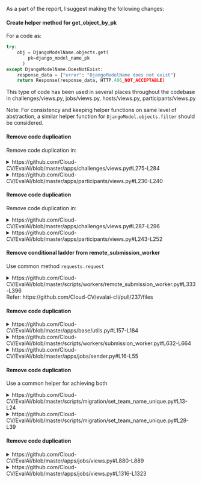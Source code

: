 As a part of the report, I suggest making the following changes:

#### Create helper method for get_object_by_pk
For a code as:
```python
try:
    obj = DjangoModelName.objects.get(
	    pk=django_model_name_pk
	  )
except DjangoModelName.DoesNotExist:
    response_data = {"error": "DjangoModelName does not exist"}
    return Response(response_data, HTTP.406_NOT_ACCEPTABLE)   
```
This type of code has been used in several places throughout the codebase in challenges/views.py, jobs/views.py, hosts/views.py, participants/views.py

Note: For consistency and keeping helper functions on same level of abstraction, a similar helper function for `DjangoModel.objects.filter` should be considered.
#### Remove code duplication
Remove code duplication in:
<details>
	<summary>https://github.com/Cloud-CV/EvalAI/blob/master/apps/challenges/views.py#L275-L284</summary>

```python
    if len(challenge.allowed_email_domains) > 0:
        if not is_user_in_allowed_email_domains(user_email, challenge_pk):
            message = "Sorry, users with {} email domain(s) are only allowed to participate in this challenge."
            domains = ""
            for domain in challenge.allowed_email_domains:
                domains = "{}{}{}".format(domains, "/", domain)
            domains = domains[1:]
            response_data = {"error": message.format(domains)}
            return Response(
                response_data, status=status.HTTP_406_NOT_ACCEPTABLE
            )
```
</details>
<details>
	<summary>https://github.com/Cloud-CV/EvalAI/blob/master/apps/participants/views.py#L230-L240</summary>
	
```python
            if len(challenge.allowed_email_domains) > 0:
                if not is_user_in_allowed_email_domains(email, challenge_pk):
                    message = "Sorry, users with {} email domain(s) are only allowed to participate in this challenge."
                    domains = ""
                    for domain in challenge.allowed_email_domains:
                        domains = "{}{}{}".format(domains, "/", domain)
                    domains = domains[1:]
                    response_data = {"error": message.format(domains)}
                    return Response(
                        response_data, status=status.HTTP_406_NOT_ACCEPTABLE
                    )
```
</details>

#### Remove code duplication
Remove code duplication in:
<details>
	<summary>https://github.com/Cloud-CV/EvalAI/blob/master/apps/challenges/views.py#L287-L296</summary>
	
```python
    if is_user_in_blocked_email_domains(user_email, challenge_pk):
        message = "Sorry, users with {} email domain(s) are not allowed to participate in this challenge."
        domains = ""
        for domain in challenge.blocked_email_domains:
            domains = "{}{}{}".format(domains, "/", domain)
        domains = domains[1:]
        response_data = {"error": message.format(domains)}
        return Response(
            response_data, status=status.HTTP_406_NOT_ACCEPTABLE
        )
```
</details>
<details>
	<summary>https://github.com/Cloud-CV/EvalAI/blob/master/apps/participants/views.py#L243-L252</summary>
	
```python
            if is_user_in_blocked_email_domains(email, challenge_pk):
                message = "Sorry, users with {} email domain(s) are not allowed to participate in this challenge."
                domains = ""
                for domain in challenge.blocked_email_domains:
                    domains = "{}{}{}".format(domains, "/", domain)
                domains = domains[1:]
                response_data = {"error": message.format(domains)}
                return Response(
                    response_data, status=status.HTTP_406_NOT_ACCEPTABLE
                )
```
</details>

#### Remove conditional ladder from remote_submission_worker
Use common method `requests.request` 
<details>
	<summary>https://github.com/Cloud-CV/EvalAI/blob/master/scripts/workers/remote_submission_worker.py#L333-L396</summary>

```python
def make_request(url, method, data=None):
    headers = get_request_headers()
    if method == "GET":
        try:
            response = requests.get(url=url, headers=headers)
            response.raise_for_status()
        except requests.exceptions.RequestException:
            logger.info(
                "The worker is not able to establish connection with EvalAI"
            )
            raise
        return response.json()

    elif method == "PUT":
        try:
            response = requests.put(url=url, headers=headers, data=data)
            response.raise_for_status()
        except requests.exceptions.RequestException:
            logger.exception(
                "The worker is not able to establish connection with EvalAI due to {}"
                % (response.json())
            )
            raise
        except requests.exceptions.HTTPError:
            logger.exception(
                "The request to URL {} is failed due to {}"
                % (url, response.json())
            )
            raise
        return response.json()

    elif method == "PATCH":
        try:
            response = requests.patch(url=url, headers=headers, data=data)
            response.raise_for_status()
        except requests.exceptions.RequestException:
            logger.info(
                "The worker is not able to establish connection with EvalAI"
            )
            raise
        except requests.exceptions.HTTPError:
            logger.info(
                "The request to URL {} is failed due to {}"
                % (url, response.json())
            )
            raise
        return response.json()

    elif method == "POST":
        try:
            response = requests.post(url=url, headers=headers, data=data)
            response.raise_for_status()
        except requests.exceptions.RequestException:
            logger.info(
                "The worker is not able to establish connection with EvalAI"
            )
            raise
        except requests.exceptions.HTTPError:
            logger.info(
                "The request to URL {} is failed due to {}"
                % (url, response.json())
            )
            raise
        return response.json()
```

</details>
Refer: https://github.com/Cloud-CV/evalai-cli/pull/237/files

#### Remove code duplication
<details>
	<summary>https://github.com/Cloud-CV/EvalAI/blob/master/apps/base/utils.py#L157-L184</summary>

```python
def get_or_create_sqs_queue_object(queue_name):
    if settings.DEBUG or settings.TEST:
        queue_name = "evalai_submission_queue"
        sqs = boto3.resource(
            "sqs",
            endpoint_url=os.environ.get("AWS_SQS_ENDPOINT", "http://sqs:9324"),
            region_name=os.environ.get("AWS_DEFAULT_REGION", "us-east-1"),
            aws_secret_access_key=os.environ.get("AWS_SECRET_ACCESS_KEY", "x"),
            aws_access_key_id=os.environ.get("AWS_ACCESS_KEY_ID", "x"),
        )
    else:
        sqs = boto3.resource(
            "sqs",
            region_name=os.environ.get("AWS_DEFAULT_REGION", "us-east-1"),
            aws_secret_access_key=os.environ.get("AWS_SECRET_ACCESS_KEY"),
            aws_access_key_id=os.environ.get("AWS_ACCESS_KEY_ID"),
        )
    # Check if the queue exists. If no, then create one
    try:
        queue = sqs.get_queue_by_name(QueueName=queue_name)
    except botocore.exceptions.ClientError as ex:
        if (
            ex.response["Error"]["Code"]
            != "AWS.SimpleQueueService.NonExistentQueue"
        ):
            logger.exception("Cannot get queue: {}".format(queue_name))
        queue = sqs.create_queue(QueueName=queue_name)
    return queue
```
</details>
<details>
	<summary>https://github.com/Cloud-CV/EvalAI/blob/master/scripts/workers/submission_worker.py#L632-L664</summary>

```python
def get_or_create_sqs_queue(queue_name):
    """
    Returns:
        Returns the SQS Queue object
    """
    if settings.DEBUG or settings.TEST:
        sqs = boto3.resource(
            "sqs",
            endpoint_url=os.environ.get("AWS_SQS_ENDPOINT", "http://sqs:9324"),
            region_name=os.environ.get("AWS_DEFAULT_REGION", "us-east-1"),
            aws_secret_access_key=os.environ.get("AWS_SECRET_ACCESS_KEY"),
            aws_access_key_id=os.environ.get("AWS_ACCESS_KEY_ID"),
        )
    else:
        sqs = boto3.resource(
            "sqs",
            region_name=os.environ.get("AWS_DEFAULT_REGION", "us-east-1"),
            aws_secret_access_key=os.environ.get("AWS_SECRET_ACCESS_KEY"),
            aws_access_key_id=os.environ.get("AWS_ACCESS_KEY_ID"),
        )
    if queue_name == "":
        queue_name = "evalai_submission_queue"
    # Check if the queue exists. If no, then create one
    try:
        queue = sqs.get_queue_by_name(QueueName=queue_name)
    except botocore.exceptions.ClientError as ex:
        if (
            ex.response["Error"]["Code"]
            != "AWS.SimpleQueueService.NonExistentQueue"
        ):
            logger.exception("Cannot get queue: {}".format(queue_name))
        queue = sqs.create_queue(QueueName=queue_name)
    return queue
```

</details>
<details>
	<summary>https://github.com/Cloud-CV/EvalAI/blob/master/apps/jobs/sender.py#L16-L55</summary>

```python
def get_or_create_sqs_queue(queue_name):
    """
    Args:
        queue_name: Name of the SQS Queue
    Returns:
        Returns the SQS Queue object
    """
    if settings.DEBUG or settings.TEST:
        sqs = boto3.resource(
            "sqs",
            endpoint_url=os.environ.get("AWS_SQS_ENDPOINT", "http://sqs:9324"),
            region_name=os.environ.get("AWS_DEFAULT_REGION", "us-east-1"),
            aws_secret_access_key=os.environ.get("AWS_SECRET_ACCESS_KEY", "x"),
            aws_access_key_id=os.environ.get("AWS_ACCESS_KEY_ID", "x"),
        )
        # Use default queue name in dev and test environment
        queue_name = "evalai_submission_queue"
    else:
        sqs = boto3.resource(
            "sqs",
            region_name=os.environ.get("AWS_DEFAULT_REGION", "us-east-1"),
            aws_secret_access_key=os.environ.get("AWS_SECRET_ACCESS_KEY"),
            aws_access_key_id=os.environ.get("AWS_ACCESS_KEY_ID"),
        )

    if queue_name == "":
        queue_name = "evalai_submission_queue"

    # Check if the queue exists. If not, then create one.
    try:
        queue = sqs.get_queue_by_name(QueueName=queue_name)
    except botocore.exceptions.ClientError as ex:
        if (
            ex.response["Error"]["Code"]
            == "AWS.SimpleQueueService.NonExistentQueue"
        ):
            queue = sqs.create_queue(QueueName=queue_name)
        else:
            logger.exception("Cannot get or create Queue")
    return queue
```
</details>

#### Remove code duplication
Use a common helper for achieving both
<details>
	<summary>https://github.com/Cloud-CV/EvalAI/blob/master/scripts/migration/set_team_name_unique.py#L13-L24</summary>

```python
    try:
        for participant_team in participant_teams:
            if participant_team.team_name in participant_team_list:
                participant_team.team_name = "{0}_{1}".format(
                    participant_team.team_name,
                    participant_team_iter)
                participant_team.save()
                participant_team_iter = participant_team_iter + 1
            else:
                participant_team_list.append(participant_team.team_name)
    except Exception as e:
        print(e)
```
</details>

<details>
	<summary>https://github.com/Cloud-CV/EvalAI/blob/master/scripts/migration/set_team_name_unique.py#L28-L39</summary>
```python
    try:
        for host_team in host_teams:
            if host_team.team_name in host_team_list:
                host_team.team_name = "{0}_{1}".format(
                    host_team.team_name,
                    host_team_iter)
                host_team.save()
                host_team_iter = host_team_iter + 1
            else:
                host_team_list.append(host_team.team_name)
    except Exception as e:
        print(e)
```
</details>

#### Remove code duplication
<details>
	<summary>https://github.com/Cloud-CV/EvalAI/blob/master/apps/jobs/views.py#L880-L889</summary>
```python
            try:
                results = json.loads(submission_result)
            except (ValueError, TypeError) as exc:
                response_data = {
                    "error": "`result` key contains invalid data with error {}."
                    "Please try again with correct format.".format(str(exc))
                }
                return Response(
                    response_data, status=status.HTTP_400_BAD_REQUEST
                )
```
</details>

<details>
	<summary>https://github.com/Cloud-CV/EvalAI/blob/master/apps/jobs/views.py#L1316-L1323</summary>

```python
    try:
        data = json.loads(data)
    except (ValueError, TypeError) as exc:
        response_data = {
            "error": "`leaderboard_data` key contains invalid data with error {}."
            "Please try again with correct format.".format(str(exc))
        }
        return Response(response_data, status=status.HTTP_400_BAD_REQUEST)
```

#### Remove code duplication
<details>
	<summary>https://github.com/Cloud-CV/EvalAI/blob/master/apps/challenges/views.py#L262-L270</summary>

```python
    if len(challenge.banned_email_ids) > 0:
        for participant_email in participant_team.get_all_participants_email():
            if participant_email in challenge.banned_email_ids:
                message = "You're a part of {} team and it has been banned from this challenge. \
                Please contact the challenge host.".format(
                    participant_team.team_name
                )
                response_data = {"error": message}
                return Response(
                    response_data, status=status.HTTP_406_NOT_ACCEPTABLE
                )
```
</details>

<details>
	<summary>https://github.com/Cloud-CV/EvalAI/blob/master/apps/jobs/views.py#L221-L231</summary>

```python
        all_participants_email = participant_team.get_all_participants_email()
        for participant_email in all_participants_email:
            if participant_email in challenge.banned_email_ids:
                message = "You're a part of {} team and it has been banned from this challenge. \
                Please contact the challenge host.".format(
                    participant_team.team_name
                )
                response_data = {"error": message}
                return Response(
                    response_data, status=status.HTTP_403_FORBIDDEN
                )
```
</details>

Note: the status codes returned are different in the above two cases for the same case (email id of a participant is banned). Consider making both same.

#### Remove code duplication
<details>
	<summary>https://github.com/Cloud-CV/EvalAI/blob/master/apps/challenges/views.py#L941-L947</summary>

```python
        if "default_order_by" not in leaderboard_schema[0].get("schema"):
            message = (
                "There is no 'default_order_by' key in leaderboard "
                "schema. Please add it and then try again!"
            )
            response_data = {"error": message}
            return Response(response_data, status.HTTP_406_NOT_ACCEPTABLE)
```
</details>

<details>
	<summary>https://github.com/Cloud-CV/EvalAI/blob/master/apps/challenges/views.py#L948-L954</summary>

```python
        if "labels" not in leaderboard_schema[0].get("schema"):
            message = (
                "There is no 'labels' key in leaderboard "
                "schema. Please add it and then try again!"
            )
            response_data = {"error": message}
            return Response(response_data, status.HTTP_406_NOT_ACCEPTABLE)
```


#### Improve code structure for remote_submission_worker and submission_worker
Refer: https://github.com/Cloud-CV/EvalAI/issues/2542 


These changes can help code maintainability improve greatly.
Apart from this, extra refactoring can be done so as to remove
problems such as "too many return statements" or "too deeply nested statements",
many of which will be already solved by merging these changes.
